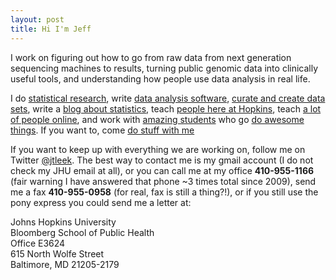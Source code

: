 ```yaml
---
layout: post
title: Hi I'm Jeff
---
```



I work on figuring out how to go from raw data from
next generation sequencing machines to results, 
turning public genomic data into clinically useful tools, and 
understanding how people use data analysis in real life. 

I do [statistical research](/papers), write [data analysis software](/software), [curate and create data sets](/data), write a [blog about statistics](http://simplystatistics.org), teach [people here at Hopkins](/teaching), teach [a lot of people online](https://www.coursera.org/specialization/jhudatascience/1), and work with [amazing students](/people) who go [do awesome things](/alumni). If you want to, come [do stuff with me](/jobs)

If you want to keep up with everything we are working on, follow me on Twitter [@jtleek](http://twitter.com/jtleek). The best way to contact me is my gmail account (I do not check my JHU email at all), or you can call me at my office __410-955-1166__ (fair warning I have answered that phone ~3 times total since 2009), send me a fax __410-955-0958__ (for real, fax is still a thing?!), or if you still use the pony express you could send me a letter at:

Johns Hopkins University </br>
Bloomberg School of Public Health</br> 
Office E3624 </br>
615 North Wolfe Street </br> 
Baltimore, MD 21205-2179 </br>



